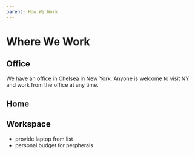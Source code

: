 ```yaml
---
parent: How We Work
---
```

# Where We Work
## Office
We have an office in Chelsea in New York.  Anyone is welcome to visit NY and work from the office at any time.

## Home


## Workspace
 - provide laptop from list
 - personal budget for perpherals
